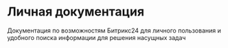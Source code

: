 # Личная документация 
Документация по возможностям Битрикс24 для личного пользования и удобного поиска информации для решения насущных задач
